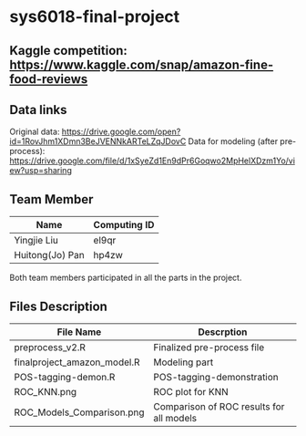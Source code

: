# sys6018-final-project

## Kaggle competition: https://www.kaggle.com/snap/amazon-fine-food-reviews

## Data links
Original data: https://drive.google.com/open?id=1RovJhm1XDmn3BeJVENNkARTeLZqJDovC
Data for modeling (after pre-process): https://drive.google.com/file/d/1xSyeZd1En9dPr6Goqwo2MpHelXDzm1Yo/view?usp=sharing

## Team Member
|    Name         | Computing ID  | 
| -------------   | ------------- | 
| Yingjie Liu     |  el9qr        |
| Huitong(Jo) Pan |  hp4zw        | 

Both team members participated in all the parts in the project.

## Files Description
|    File Name         | Descrption                           | 
| ------------------   | ------------------------------------ | 
| preprocess_v2.R      | Finalized pre-process file 	      |
|finalproject_amazon_model.R | Modeling part                  |
|POS-tagging-demon.R| POS-tagging-demonstration               |
|ROC_KNN.png| ROC plot for KNN|
|ROC_Models_Comparison.png| Comparison of ROC results for all models|

